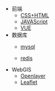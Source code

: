 <!-- 侧边栏 docs/_sidebar.md -->
* 前端
    * [CSS+HTML](/学习笔记/前端/Html&Css.md)
    * [JAVAScript](/学习笔记/前端/JavaScript.md)
    * [VUE](/学习笔记/前端/Vue.md)
* 数据库
    * [mysql](/学习笔记/数据库/mysql/MySQL数据库笔记.md)
    
    * [redis](/学习笔记/数据库/redis/Redis（尚硅谷）.md)
 * WebGIS
    - [Openlayer](https://openlayers.org/)
    - [Leaflet](https://leafletjs.cn/reference.html#map-example)
